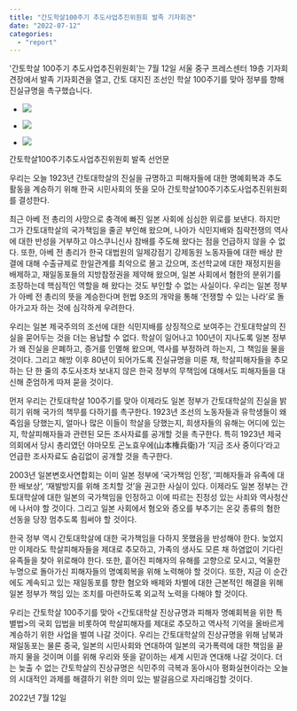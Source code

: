 ```yaml
---
title: "간도학살100주기 추도사업추진위원회 발족 기자회견"
date: "2022-07-12"
categories: 
  - "report"
---
```


'간토학살 100주기 추도사업추진위원회'는 7월 12일 서울 중구 프레스센터 19층 기자회견장에서 발족 기자회견을 열고, 간토 대지진 조선인 학살 100주기를 맞아 정부를 향해 진실규명을 촉구했습니다. 

- ![](https://r2.womenandwar.net/2022/07/photo_2022-07-12_11-04-01-2-1024x577.jpg)
    
- ![](https://r2.womenandwar.net/2022/07/photo_2022-07-12_11-04-01-1024x577.jpg)
    
- ![](https://r2.womenandwar.net/2022/07/photo_2022-07-12_15-28-44-1024x573.jpg)
    

간토학살100주기추도사업추진위원회 발족 선언문

우리는 오늘 1923년 간토대학살의 진실을 규명하고 피해자들에 대한 명예회복과 추도 활동을 계승하기 위해 한국 시민사회의 뜻을 모아 간토학살100주기추도사업추진위원회를 결성한다.

최근 아베 전 총리의 사망으로 충격에 빠진 일본 사회에 심심한 위로를 보낸다. 하지만 그가 간토대학살의 국가책임을 줄곧 부인해 왔으며, 나아가 식민지배와 침략전쟁의 역사에 대한 반성을 거부하고 야스쿠니신사 참배를 주도해 왔다는 점을 언급하지 않을 수 없다. 또한, 아베 전 총리가 한국 대법원의 일제강점기 강제동원 노동자들에 대한 배상 판결에 대해 수출규제로 한일관계를 최악으로 몰고 갔으며, 조선학교에 대한 재정지원을 배제하고, 재일동포들의 지방참정권을 제약해 왔으며, 일본 사회에서 혐한의 분위기를 조장하는데 핵심적인 역할을 해 왔다는 것도 부인할 수 없는 사실이다. 우리는 일본 정부가 아베 전 총리의 뜻을 계승한다며 헌법 9조의 개악을 통해 ‘전쟁할 수 있는 나라’로 돌아가고자 하는 것에 심각하게 우려한다.

우리는 일본 제국주의의 조선에 대한 식민지배를 상징적으로 보여주는 간토대학살의 진실을 묻어두는 것을 더는 용납할 수 없다. 학살이 일어나고 100년이 지나도록 일본 정부가 왜 진실을 은폐하고, 증거를 인멸해 왔으며, 역사를 부정하려 하는지, 그 책임을 물을 것이다. 그리고 해방 이후 80년이 되어가도록 진실규명을 미룬 채, 학살피해자들을 추모하는 단 한 줄의 추도사조차 보내지 않은 한국 정부의 무책임에 대해서도 피해자들을 대신해 준엄하게 따져 묻을 것이다.

먼저 우리는 간토대학살 100주기를 맞아 이제라도 일본 정부가 간토대학살의 진실을 밝히기 위해 국가의 책무를 다하기를 촉구한다. 1923년 조선의 노동자들과 유학생들이 왜 죽임을 당했는지, 얼마나 많은 이들이 학살을 당했는지, 희생자들의 유해는 어디에 있는지, 학살피해자들과 관련된 모든 조사자료를 공개할 것을 촉구한다. 특히 1923년 제국의회에서 당시 총리였던 야마모토 곤노효우에(山本権兵衛)가 ‘지금 조사 중이다’라고 언급한 조사자료도 숨김없이 공개할 것을 촉구한다.

2003년 일본변호사연합회는 이미 일본 정부에 ‘국가책임 인정’, ‘피해자들과 유족에 대한 배보상’, ‘재발방지를 위해 조치할 것’을 권고한 사실이 있다. 이제라도 일본 정부는 간토대학살에 대한 일본의 국가책임을 인정하고 이에 따르는 진정성 있는 사죄와 역사청산에 나서야 할 것이다. 그리고 일본 사회에서 혐오와 증오를 부추기는 온갖 종류의 혐한 선동을 당장 멈추도록 힘써야 할 것이다.

한국 정부 역시 간토대학살에 대한 국가책임을 다하지 못했음을 반성해야 한다. 늦었지만 이제라도 학살피해자들을 제대로 추모하고, 가족의 생사도 모른 채 하염없이 기다린 유족들을 찾아 위로해야 한다. 또한, 흩어진 피해자의 유해를 고향으로 모시고, 억울한 누명으로 돌아가신 피해자들의 명예회복을 위해 노력해야 할 것이다. 또한, 지금 이 순간에도 계속되고 있는 재일동포를 향한 혐오와 배제와 차별에 대한 근본적인 해결을 위해 일본 정부가 책임 있는 조치를 마련하도록 외교적 노력을 다해야 할 것이다.

우리는 간토학살 100주기를 맞아 <간토대학살 진상규명과 피해자 명예회복을 위한 특별법>의 국회 입법을 비롯하여 학살피해자를 제대로 추모하고 역사적 기억을 올바르게 계승하기 위한 사업을 벌여 나갈 것이다. 우리는 간토대학살의 진상규명을 위해 남북과 재일동포는 물론 중국, 일본의 시민사회와 연대하여 일본의 국가폭력에 대한 책임을 끝까지 물을 것이며 이를 위해 우리와 뜻을 같이하는 세계 시민과 연대해 나갈 것이다. 더는 늦출 수 없는 간토학살의 진상규명은 식민주의 극복과 동아시아 평화실현이라는 오늘의 시대적인 과제를 해결하기 위한 의미 있는 발걸음으로 자리매김할 것이다.

  
2022년 7월 12일
